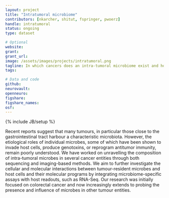```yaml
---
layout: project
title: "Intratumoral microbiome"
contributors: [nkarcher, shitut, fspringer, pwoerz]
handle: intratumoral
status: ongoing
type: dataset

# Optional
website:
grant:
grant_url:
image: /assets/images/projects/intratumoral.png
tagline: In which cancers does an intra-tumoral microbiome exist and how does it interact with other cellular and molecular features of the tumour and its microenvironment?  
tags: 

# Data and code
github: 
neurovault:
openneuro:
figshare:
figshare_names:
osf:
---
```

{% include JB/setup %}

Recent reports suggest that many tumours, in particular those close to the gastrointestinal tract harbour a characteristic microbiota. However, the etiological roles of individual microbes, some of which have been shown to invade host cells, produce genotoxins, or reprogram antitumor immunity, remain poorly understood. We have worked on unravelling the composition of intra-tumoral microbes in several cancer entities through both sequencing and imaging-based methods. We aim to further investigate the cellular and molecular interactions  between tumour-resident microbes and host cells and their molecular programs by integrating microbiome-specific assays with host readouts, such as RNA-Seq. Our research was initially focused on colorectal cancer and now increasingly extends to probing the presence and influence of microbes in other tumour entities.
